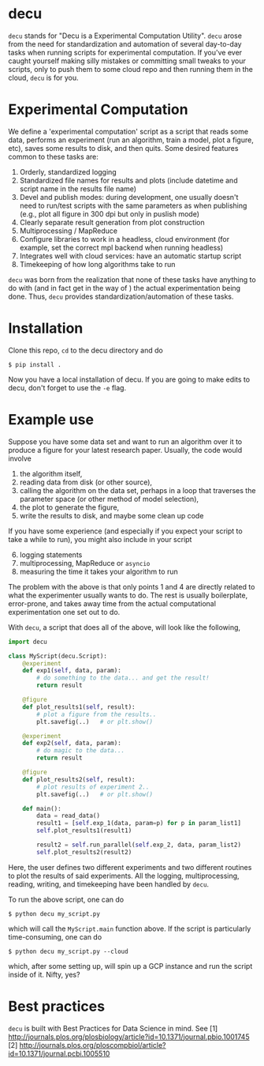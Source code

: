 # decu

`decu` stands for "Decu is a Experimental Computation Utility". `decu`
arose from the need for standardization and automation of several
day-to-day tasks when running scripts for experimental computation. If
you've ever caught yourself making silly mistakes or committing small
tweaks to your scripts, only to push them to some cloud repo and then
running them in the cloud, `decu` is for you.


# Experimental Computation

We define a 'experimental computation' script as a script that reads some
data, performs an experiment (run an algorithm, train a model, plot a
figure, etc), saves some results to disk, and then quits. Some desired
features common to these tasks are:

1. Orderly, standardized logging
2. Standardized file names for results and plots (include datetime and
   script name in the results file name)
3. Devel and publish modes: during development, one usually doesn't need to
   run/test scripts with the same parameters as when publishing (e.g., plot
   all figure in 300 dpi but only in puslish mode)
4. Clearly separate result generation from plot construction
5. Multiprocessing / MapReduce
6. Configure libraries to work in a headless, cloud environment (for
   example, set the correct mpl backend when running headless)
7. Integrates well with cloud services: have an automatic startup script
8. Timekeeping of how long algorithms take to run

`decu` was born from the realization that none of these tasks have anything
to do with (and in fact get in the way of ) the actual experimentation
being done. Thus, `decu` provides standardization/automation of these
tasks.


# Installation

Clone this repo, `cd` to the decu directory and do

```
$ pip install .

```

Now you have a local installation of decu. If you are going to make edits
to decu, don't forget to use the `-e` flag.


# Example use

Suppose you have some data set and want to run an algorithm over it to
produce a figure for your latest research paper. Usually, the code would
involve
1. the algorithm itself,
2. reading data from disk (or other source),
3. calling the algorithm on the data set, perhaps in a loop that traverses the
  parameter space (or other method of model selection),
4. the plot to generate the figure,
5. write the results to disk, and maybe some clean up code

If you have some experience (and especially if you expect your script to
take a while to run), you might also include in your script

6. logging statements
7. multiprocessing, MapReduce or `asyncio`
8. measuring the time it takes your algorithm to run

The problem with the above is that only points 1 and 4 are directly related
to what the experimenter usually wants to do. The rest is usually
boilerplate, error-prone, and takes away time from the actual computational
experimentation one set out to do.

With `decu`, a script that does all of the above, will look like the
following,

```python
import decu

class MyScript(decu.Script):
    @experiment
    def exp1(self, data, param):
        # do something to the data... and get the result!
        return result

    @figure
    def plot_results1(self, result):
        # plot a figure from the results..
        plt.savefig(..)   # or plt.show()

    @experiment
    def exp2(self, data, param):
        # do magic to the data...
        return result

    @figure
    def plot_results2(self, result):
        # plot results of experiment 2..
        plt.savefig(..)   # or plt.show()

    def main():
        data = read_data()
        result1 = [self.exp_1(data, param=p) for p in param_list1]
        self.plot_results1(result1)

        result2 = self.run_parallel(self.exp_2, data, param_list2)
        self.plot_results2(result2)

```

Here, the user defines two different experiments and two different routines
to plot the results of said experiments. All the logging, multiprocessing,
reading, writing, and timekeeping have been handled by `decu`.

To run the above script, one can do

```
$ python decu my_script.py
```

which will call the `MyScript.main` function above. If the script is
particularly time-consuming, one can do

```
$ python decu my_script.py --cloud
```

which, after some setting up, will spin up a GCP instance and run the
script inside of it. Nifty, yes?


# Best practices

`decu` is built with Best Practices for Data Science in mind. See
[1] http://journals.plos.org/plosbiology/article?id=10.1371/journal.pbio.1001745
[2] http://journals.plos.org/ploscompbiol/article?id=10.1371/journal.pcbi.1005510
